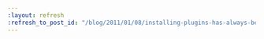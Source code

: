 ```yaml
---
:layout: refresh
:refresh_to_post_id: "/blog/2011/01/08/installing-plugins-has-always-been-easy-now-its-fast-too"
---
```

